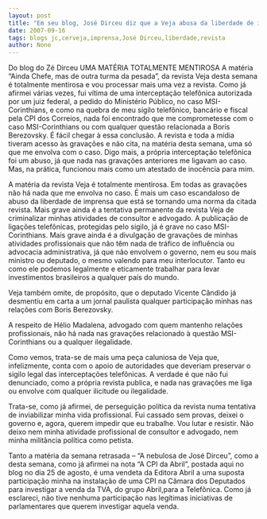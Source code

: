 ```yaml
---
layout: post
title: "Em seu blog, José Dirceu diz que a Veja abusa da liberdade de imprensa  e vai processar a revista"
date: 2007-09-16
tags: blogs jc,cerveja,imprensa,José Dirceu,liberdade,revista
author: None
---
```

Do blog do Z&eacute; Dirceu
UMA MAT&Eacute;RIA TOTALMENTE MENTIROSA
A mat&eacute;ria &ldquo;Ainda Chefe, mas de outra turma da pesada&rdquo;, da revista Veja desta semana &eacute; totalmente mentirosa e vou processar mais uma vez a revista. 
Como j&aacute; afirmei v&aacute;rias vezes, fui v&iacute;tima de uma intercepta&ccedil;&atilde;o telef&ocirc;nica autorizada por um juiz federal, a pedido do Minist&eacute;rio P&uacute;blico, no caso MSI-Corinthians, e como na quebra de meu sigilo telef&ocirc;nico, banc&aacute;rio e fiscal pela CPI dos Correios, nada foi encontrado que me comprometesse com o caso MSI-Corinthians ou com qualquer quest&atilde;o relacionada a Boris Berezovsky. 
&Eacute; f&aacute;cil chegar &agrave; essa conclus&atilde;o. A revista e toda a m&iacute;dia tiveram acesso &agrave;s grava&ccedil;&otilde;es e n&atilde;o cita, na mat&eacute;ria desta semana, uma s&oacute; que me envolva com o caso. Digo mais, a pr&oacute;pria intercepta&ccedil;&atilde;o telef&ocirc;nica foi um abuso, j&aacute; que nada nas grava&ccedil;&otilde;es anteriores me ligavam ao caso. Mas, na pr&aacute;tica, funcionou mais como um atestado de inoc&ecirc;ncia para mim. 

A mat&eacute;ria da revista Veja &eacute; totalmente mentirosa. Em todas as grava&ccedil;&otilde;es n&atilde;o h&aacute; nada que me envolva no caso. &Eacute; mais um caso escandaloso de abuso da liberdade de imprensa que est&aacute; se tornando uma norma da citada revista. 
Mais grave ainda &eacute; a tentativa permanente da revista Veja de criminalizar minhas atividades de consultor e advogado. A publica&ccedil;&atilde;o de liga&ccedil;&otilde;es telef&ocirc;nicas, protegidas pelo sigilo, j&aacute; &eacute; grave no caso MSI-Corinthians. 
Mais grave ainda &eacute; a divulga&ccedil;&atilde;o de grava&ccedil;&otilde;es de minhas atividades profissionais que n&atilde;o t&ecirc;m nada de tr&aacute;fico de influ&ecirc;ncia ou advocacia administrativa, j&aacute; que n&atilde;o envolvem o governo, nem eu sou mais ministro ou deputado, o mesmo valendo para meu interlocutor.
Tanto eu como ele podemos legalmente e eticamente trabalhar para levar investimentos brasileiros a qualquer pa&iacute;s do mundo. 

Veja tamb&eacute;m omite, de prop&oacute;sito, que o deputado Vicente C&acirc;ndido j&aacute; desmentiu em carta a um jornal paulista qualquer participa&ccedil;&atilde;o minhas nas rela&ccedil;&otilde;es com Boris Berezovsky. 

A respeito de H&eacute;lio Madalena, advogado com quem mantenho rela&ccedil;&otilde;es profissionais, n&atilde;o h&aacute; nada nas grava&ccedil;&otilde;es relacionado &agrave; quest&atilde;o MSI-Corinthians ou a qualquer ilegalidade. 

Como vemos, trata-se de mais uma pe&ccedil;a caluniosa de Veja que, infelizmente, conta com o apoio de autoridades que deveriam preservar o sigilo legal das intercepta&ccedil;&otilde;es telef&ocirc;nicas. 
A verdade &eacute; que n&atilde;o fui denunciado, como a pr&oacute;pria revista publica, e nada nas grava&ccedil;&otilde;es me liga ou envolve com qualquer ilicitude ou ilegalidade. 

Trata-se, como j&aacute; afirmei, de persegui&ccedil;&atilde;o pol&iacute;tica da revista numa tentativa de inviabilizar minha vida profissional. Fui cassado sem provas, deixei o governo e, agora, querem impedir que eu trabalhe. 
Vou lutar e resistir. N&atilde;o deixo nem minha atividade profissional de consultor e advogado, nem minha milit&acirc;ncia pol&iacute;tica como petista. 

Tanto a mat&eacute;ria da semana retrasada &ndash; &ldquo;A nebulosa de Jos&eacute; Dirceu&rdquo;, como a desta semana, como j&aacute; afirmei na nota &ldquo;A CPI da Abril&rdquo;, postada aqui no blog no dia 25 de agosto, &eacute; uma vendeta da Editora Abril a uma suposta participa&ccedil;&atilde;o minha na instala&ccedil;&atilde;o de uma CPI na C&acirc;mara dos Deputados para investigar a venda da TVA, do grupo Abril,para a Telef&ocirc;nica. 
Como j&aacute; esclareci, n&atilde;o tive nenhuma participa&ccedil;&atilde;o nas leg&iacute;timas iniciativas de parlamentares que querem investigar aquela venda.  